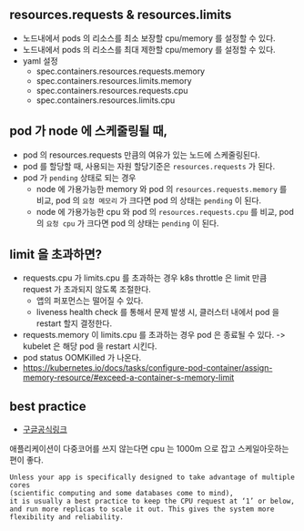 ## resources.requests & resources.limits
* 노드내에서 pods 의 리소스를 최소 보장할 cpu/memory 를 설정할 수 있다.
* 노드내에서 pods 의 리소스를 최대 제한할 cpu/memory 를 설정할 수 있다.
* yaml 설정
    * spec.containers.resources.requests.memory
    * spec.containers.resources.limits.memory
    * spec.containers.resources.requests.cpu
    * spec.containers.resources.limits.cpu

## pod 가 node 에 스케줄링될 때,
* pod 의 resources.requests 만큼의 여유가 있는 노드에 스케줄링된다.
* pod 를 할당할 때, 사용되는 자원 할당기준은 `resources.requests` 가 된다. 
* pod 가 `pending` 상태로 되는 경우
    * node 에 가용가능한 memory 와 pod 의 `resources.requests.memory` 를 비교, pod 의 `요청 메모리` 가 크다면 pod 의 상태는 `pending` 이 된다.
    * node 에 가용가능한 cpu 와 pod 의 `resources.requests.cpu` 를 비교, pod 의 `요청 cpu` 가 크다면 pod 의 상태는 `pending` 이 된다.

## limit 을 초과하면?
* requests.cpu 가 limits.cpu 를 초과하는 경우 k8s throttle 은 limit 만큼 request 가 초과되지 않도록 조절한다.
    * 앱의 퍼포먼스는 떨어질 수 있다. 
    * liveness health check 를 통해서 문제 발생 시, 클러스터 내에서 pod 을 restart 할지 결정한다.
* requests.memory 이 limits.cpu 를 초과하는 경우 pod 은 종료될 수 있다. -> kubelet 은 해당 pod 을 restart 시킨다.
* pod status OOMKilled 가 나온다.
* https://kubernetes.io/docs/tasks/configure-pod-container/assign-memory-resource/#exceed-a-container-s-memory-limit

## best practice
* [구글공식링크](https://cloud.google.com/blog/products/containers-kubernetes/kubernetes-best-practices-resource-requests-and-limits)
   
애플리케이션이 다중코어를 쓰지 않는다면 cpu 는 1000m 으로 잡고 스케일아웃하는 편이 좋다.
```shell
Unless your app is specifically designed to take advantage of multiple cores 
(scientific computing and some databases come to mind), 
it is usually a best practice to keep the CPU request at ‘1’ or below, 
and run more replicas to scale it out. This gives the system more flexibility and reliability.
```


